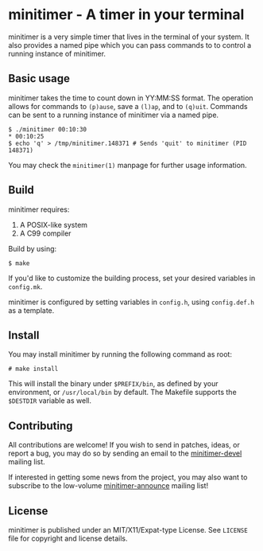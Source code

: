 # minitimer - A timer in your terminal

minitimer is a very simple timer that lives in the terminal of your system. It
also provides a named pipe which you can pass commands to to control a running
instance of minitimer.

## Basic usage

minitimer takes the time to count down in YY:MM:SS format. The operation allows
for commands to ``(p)ause``, save a ``(l)ap``, and to ``(q)uit``. Commands
can be sent to a running instance of minitimer via a named pipe.

```
$ ./minitimer 00:10:30
* 00:10:25
$ echo 'q' > /tmp/minitimer.148371 # Sends 'quit' to minitimer (PID 148371) 
```

You may check the ``minitimer(1)`` manpage for further usage information.

## Build

minitimer requires:

1. A POSIX-like system
2. A C99 compiler

Build by using:

```
$ make
```

If you'd like to customize the building process, set your desired variables in
``config.mk``.

minitimer is configured by setting variables in ``config.h``, using
``config.def.h`` as a template.

## Install

You may install minitimer by running the following command as root:

```
# make install
```

This will install the binary under ``$PREFIX/bin``, as defined by your
environment, or ``/usr/local/bin`` by default. The Makefile supports the
``$DESTDIR`` variable as well.

## Contributing

All contributions are welcome! If you wish to send in patches, ideas, or report
a bug, you may do so by sending an email to the
[minitimer-devel](https://lists.sr.ht/~arivigo/minitimer-devel) mailing list.

If interested in getting some news from the project, you may also want to
subscribe to the low-volume
[minitimer-announce](https://lists.sr.ht/~arivigo/minitimer-announce) mailing
list!

## License

minitimer is published under an MIT/X11/Expat-type License. See ``LICENSE``
file for copyright and license details.
